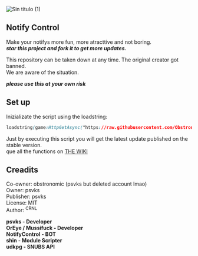 ![Sin título (1)](https://user-images.githubusercontent.com/113241132/190221786-74f742c4-4fde-4b6b-ab23-1232421539e5.jpg)



## Notify Control

Make your notifys more fun, more atracttive and not boring.  
***star this project and fork it to get more updates.***

This repository can be taken down at any time. The original creator got banned.  
We are aware of the situation.  

***please use this at your own risk***

## Set up

Inizializate the script using the loadstring:

```css
loadstring(game:HttpGetAsync("https://raw.githubusercontent.com/Obstronomic/psvks/main/notifyControl.lua"))()
```
Just by executing this script you will get the latest update published on the stable version.  
que all the functions on [THE WIKI](https://github.com/psvks/NotifyControl/wiki/Documentation)

## Creadits

Co-owner: obstronomic (psvks but deleted account lmao)  
Owner: psvks  
Publisher: psvks  
License: MIT  
Author: <sup>CRNL</sup>  


**psvks - Developer**   
**OrEye / Mussifuck - Developer**  
**NotifyControl - BOT**  
**shin - Module Scripter**  
**udkpg - SNUBS API**  
